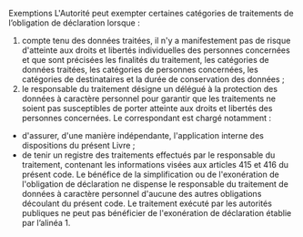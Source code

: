 Exemptions
L'Autorité peut exempter certaines catégories de traitements de l’obligation de déclaration lorsque :
1. compte tenu des données traitées, il n'y a manifestement pas de risque d'atteinte aux droits et libertés individuelles des personnes concernées et que sont précisées les finalités du traitement, les catégories de données traitées, les catégories de personnes concernées, les catégories de destinataires et la durée de conservation des données ;
1. le responsable du traitement désigne un délégué à la protection des données à caractère personnel pour garantir que les traitements ne soient pas susceptibles de porter atteinte aux droits et libertés des personnes concernées. Le correspondant est chargé notamment :
- d'assurer, d'une manière indépendante, l'application interne des dispositions du présent Livre ;
- de tenir un registre des traitements effectués par le responsable du traitement, contenant les informations visées aux articles 415 et 416 du présent code.
Le bénéfice de la simplification 	ou de l'exonération de l'obligation de déclaration ne dispense le responsable du traitement de données à caractère personnel d'aucune des autres obligations découlant du présent code.
Le traitement exécuté par les autorités publiques ne peut pas bénéficier de l'exonération de déclaration établie par l’alinéa 1.